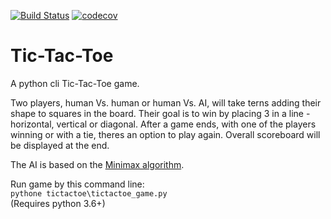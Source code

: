 [![Build Status](https://travis-ci.org/izmirli/Tic-Tac-Toe.svg?branch=master)](https://travis-ci.org/izmirli/Tic-Tac-Toe)
[![codecov](https://codecov.io/gh/izmirli/Tic-Tac-Toe/branch/master/graph/badge.svg)](https://codecov.io/gh/izmirli/Tic-Tac-Toe)

# Tic-Tac-Toe
A python cli Tic-Tac-Toe game.

Two players, human Vs. human or human Vs. AI, will take terns adding
their shape to squares in the board. Their goal is to win by placing
3 in a line - horizontal, vertical or diagonal.
After a game ends, with one of the players winning or with a tie, 
theres an option to play again.
Overall scoreboard will be displayed at the end.

The AI is based on the [Minimax algorithm](https://en.wikipedia.org/wiki/Minimax).

Run game by this command line:  
`pythone tictactoe\tictactoe_game.py`  
(Requires python 3.6+)
